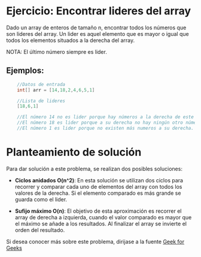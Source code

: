 # Ejercicio: Encontrar lideres del array

Dado un array de enteros de tamaño n, encontrar todos los números que son lideres del array. Un lider es aquel elemento que es mayor o igual que todos los elementos situados a la derecha del array.

NOTA: El último número siempre es lider.

## Ejemplos:

```cs
    //Datos de entrada
    int[] arr = [14,18,2,4,6,5,1]

    //Lista de lideres
    [18,6,1]

    //El número 14 no es lider porque hay números a la derecha de este que son más grandes,
    //El número 18 es lider porque a su derecha no hay ningún otro número mayor.
    //El número 1 es lider porque no existen más numeros a su derecha.
```

# Planteamiento de solución

Para dar solución a este problema, se realizan dos posibles soluciones:

- **Ciclos anidados O(n^2)**: En esta solución se utilizan dos ciclos para recorrer y comparar cada uno de elementos del array con todos los valores de la derecha. Si el elemento comparado es más grande se guarda como el lider.

- **Sufijo máximo O(n)**: El objetivo de esta aproximación es recorrer el array de derecha a izquierda, cuando el valor comparado es mayor que el máximo se añade a los resultados. Al finalizar el array se invierte el orden del resultado.


Si desea conocer más sobre este problema, dirijase a la fuente [Geek for Geeks](https://www.geeksforgeeks.org/dsa/leaders-in-an-array/)